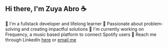 ## Hi there, I'm Zuya Abro ☕️
🌸 I'm a fullstack developer and lifelong learner 
🧠 Passionate about problem-solving and creating impactful solutions
🎵 I'm currently working on Frequency, a music based platform to connect Spotify users
🐝 Reach me through LinkedIn [here](https://www.linkedin.com/in/zuyaabro/) or [email me](mailto:zuyaabro@gmail.com)
<!--
**zuyaabro/zuyaabro** is a ✨ _special_ ✨ repository because its `README.md` (this file) appears on your GitHub profile.

Here are some ideas to get you started:

- 🔭 I’m currently working on ...
- 🌱 I’m currently learning ...
- 👯 I’m looking to collaborate on ...
- 🤔 I’m looking for help with ...
- 💬 Ask me about ...
- 📫 How to reach me: ...
- 😄 Pronouns: ...
- ⚡ Fun fact: ...
-->
